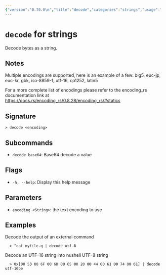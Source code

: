 ```yaml
---
{"version":"0.70.0\n","title":"decode","categories":"strings","usage":"Decode bytes as a string.\n"}
---
```

<!-- THIS FILE IS GENERATED BY update_book_commands.cjs USING NUSHELL'S HELP COMMANDS.
REFRAIN FROM EDITING IT MANUALLY.-->
# <code>decode</code> for strings

<div class='command-title'>Decode bytes as a string.</div>

## Notes

Multiple encodings are supported, here is an example of a few:
big5, euc-jp, euc-kr, gbk, iso-8859-1, utf-16, cp1252, latin5

For a more complete list of encodings please refer to the encoding_rs
documentation link at https://docs.rs/encoding_rs/0.8.28/encoding_rs/#statics

## Signature

```> decode <encoding>```

## Subcommands

 * ```decode base64```: Base64 decode a value
## Flags

 * ```-h, --help```: Display this help message
## Parameters

 * ```encoding <String>```: the text encoding to use
## Examples

  Decode the output of an external command
```shell
  > ^cat myfile.q | decode utf-8
```
  Decode an UTF-16 string into nushell UTF-8 string
```shell
  > 0x[00 53 00 6F 00 6D 00 65 00 20 00 44 00 61 00 74 00 61] | decode utf-16be
```


